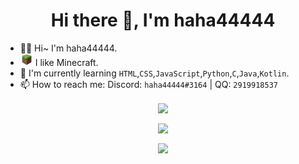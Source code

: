 <h1 align="center">Hi there 👋, I'm haha44444</h1>

- 🏳️‍⚧️ Hi~ I'm haha44444.
- <img src="/src/5787-minecraft.png" width="20" height="20"> I like Minecraft.
- 🌱 I'm currently learning `HTML`,`CSS`,`JavaScript`,`Python`,`C`,`Java`,`Kotlin`.
- 📫 How to reach me: Discord: `haha44444#3164` | QQ: `2919918537`


<p align="center"><img align="center" src="https://github-readme-stats.vercel.app/api/top-langs/?username=haha44444&layout=compact"></p>
<p align="center"><img align="center" src="https://github-readme-stats.vercel.app/api?username=haha44444"></p>
<p align="center"><img align="center" src="https://count.getloli.com/get/@haha44444?theme=asoul"></p>

<!--
**haha44444/haha44444** is a ✨ _special_ ✨ repository because its `README.md` (this file) appears on your GitHub profile.

Here are some ideas to get you started:

- 🔭 I'm currently working on ...
- 🌱 I'm currently learning ...
- 👯 I'm looking to collaborate on ...
- 🤔 I'm looking for help with ...
- 💬 Ask me about ...
- 📫 How to reach me: ...
- 😄 Pronouns: ...
- ⚡ Fun fact: ...
-->
